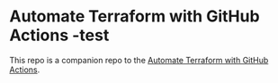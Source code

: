 # Automate Terraform with GitHub Actions -test


This repo is a companion repo to the [Automate Terraform with GitHub Actions](https://learn.hashicorp.com/tutorials/terraform/github-actions?in=terraform/automation).
